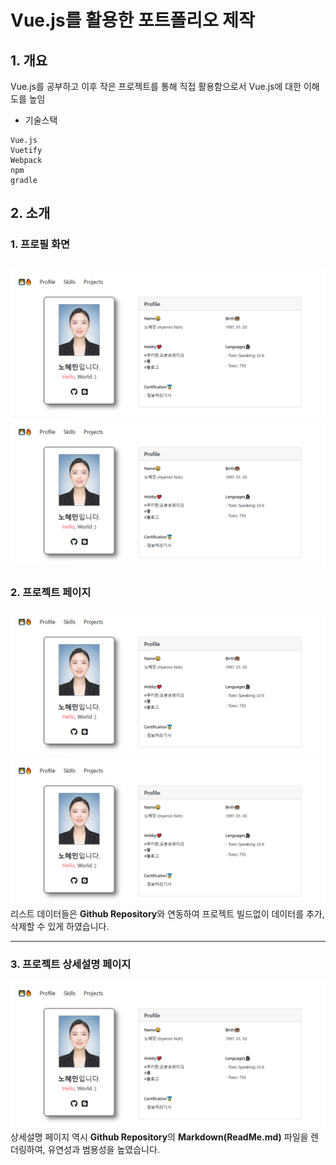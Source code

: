 Vue.js를 활용한 포트폴리오 제작
=======================
## 1. 개요
Vue.js를 공부하고 이후 작은 프로젝트를 통해 직접 활용함으로서 Vue.js에 대한 이해도를 높임   
- 기술스택
```
Vue.js
Vuetify
Webpack
npm 
gradle
```

## 2. 소개   
### 1. 프로필 화면   
![ScreenShoot](https://raw.githubusercontent.com/HyeminNoh/VuejsStudy/master/hyem-portfolio/screenshoot.png)     
![ScreenShoot](https://raw.githubusercontent.com/HyeminNoh/VuejsStudy/master/hyem-portfolio/screenshoot.png)      
---------------------------------

### 2. 프로젝트 페이지
![ScreenShoot](https://raw.githubusercontent.com/HyeminNoh/VuejsStudy/master/hyem-portfolio/screenshoot.png)     
![ScreenShoot](https://raw.githubusercontent.com/HyeminNoh/VuejsStudy/master/hyem-portfolio/screenshoot.png)    
리스트 데이터들은 <strong>Github Repository</strong>와 연동하여 프로젝트 빌드없이 데이터를 추가, 삭제할 수 있게 하였습니다.

---------------------------------

### 3. 프로젝트 상세설명 페이지
![ScreenShoot](https://raw.githubusercontent.com/HyeminNoh/VuejsStudy/master/hyem-portfolio/screenshoot.png)     
상세설명 페이지 역시 <strong>Github Repository</strong>의 <strong>Markdown(ReadMe.md)</strong> 파일을 렌더링하여, 유연성과 범용성을 높였습니다.

